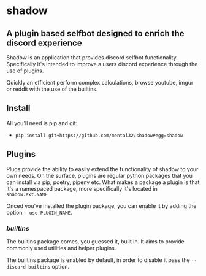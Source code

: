 # shadow
## A plugin based selfbot designed to enrich the discord experience

Shadow is an application that provides discord selfbot functionality.
Specifically it's intended to improve a users discord experience through the use of plugins.

Quickly an efficient perform complex calculations, browse youtube, imgur or reddit with the use of the builtins.

## Install

All you'll need is pip and git:

 - `pip install git+https://github.com/mental32/shadow#egg=shadow`

## Plugins

Plugs provide the ability to easily extend the functionality of shadow to your own needs.
On the surface, plugins are regular python packages that you can install via pip, poetry, pipenv etc.
What makes a package a plugin is that it's a namespaced package, more specifically it's located in `shadow.ext.NAME`

Onced you've installed the plugin package, you can enable it by adding the option `--use PLUGIN_NAME`.

### *builtins*

The builtins package comes, you guessed it, built in.
It aims to provide commonly used utilities and helper plugins.

The builtins package is enabled by default, in order to disable it pass the `--discard builtins` option.
